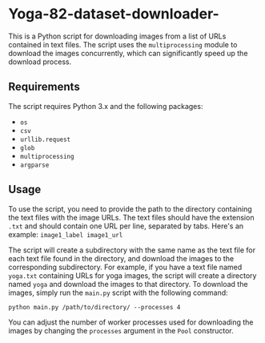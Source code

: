 # Yoga-82-dataset-downloader-
This is a Python script for downloading images from a list of URLs contained in text files. The script uses the `multiprocessing` module to download the images concurrently, which can significantly speed up the download process.

## Requirements

The script requires Python 3.x and the following packages:

- `os`
- `csv`
- `urllib.request`
- `glob`
- `multiprocessing`
- `argparse`

## Usage

To use the script, you need to provide the path to the directory containing the text files with the image URLs. The text files should have the extension `.txt` and should contain one URL per line, separated by tabs. Here's an example:
`image1_label image1_url`

The script will create a subdirectory with the same name as the text file for each text file found in the directory, and download the images to the corresponding subdirectory. For example, if you have a text file named `yoga.txt` containing URLs for yoga images, the script will create a directory named `yoga` and download the images to that directory.
To download the images, simply run the `main.py` script with the following command:

`python main.py /path/to/directory/ --processes 4`

You can adjust the number of worker processes used for downloading the images by changing the `processes` argument in the `Pool` constructor.
